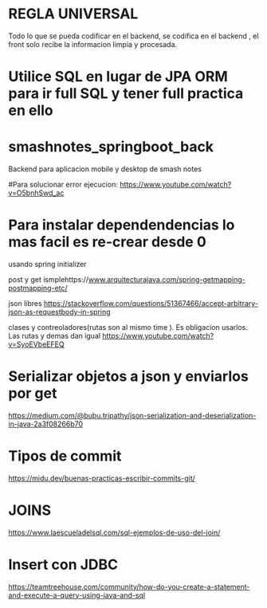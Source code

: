 # REGLA UNIVERSAL
Todo lo que se pueda codificar en el backend, se codifica en el backend
 , el front solo recibe la informacion limpia y procesada.

# Utilice SQL en lugar de JPA ORM para ir full SQL y tener full practica en ello

# smashnotes_springboot_back
Backend para aplicacion mobile y desktop de smash notes

#Para solucionar error ejecucion:
https://www.youtube.com/watch?v=O5bnhSwd_ac

# Para instalar dependendencias lo mas facil es re-crear desde 0
usando spring initializer

post y get ismplehttps://www.arquitecturajava.com/spring-getmapping-postmapping-etc/

json libres
https://stackoverflow.com/questions/51367466/accept-arbitrary-json-as-requestbody-in-spring


clases y contreoladores(rutas son al mismo time
). Es obligacion usarlos. Las rutas y demas dan igual
https://www.youtube.com/watch?v=SyoEVbeEFEQ

# Serializar objetos a json y enviarlos por get
https://medium.com/@bubu.tripathy/json-serialization-and-deserialization-in-java-2a3f08266b70

# Tipos de commit
https://midu.dev/buenas-practicas-escribir-commits-git/


# JOINS
https://www.laescueladelsql.com/sql-ejemplos-de-uso-del-join/


# Insert con JDBC
https://teamtreehouse.com/community/how-do-you-create-a-statement-and-execute-a-query-using-java-and-sql